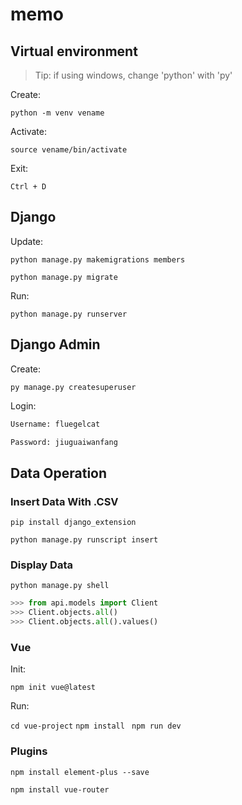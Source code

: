 # memo

## Virtual environment

> Tip: if using windows, change 'python' with 'py'

Create: 

`python -m venv vename`

Activate:

 `source vename/bin/activate`

Exit: 

`Ctrl + D`

## Django 

Update:

`python manage.py makemigrations members` 

`python manage.py migrate`

Run: 

`python manage.py runserver`

## Django Admin

Create: 

`py manage.py createsuperuser`

Login:

```bash
Username: fluegelcat

Password: jiuguaiwanfang
```

## Data Operation


### Insert Data With .CSV

`pip install django_extension`

`python manage.py runscript insert`

### Display Data

`python manage.py shell`

```python
>>> from api.models import Client
>>> Client.objects.all()
>>> Client.objects.all().values()
```

### Vue

Init: 

`npm init vue@latest`

Run:

`cd vue-project` `npm install` ` npm run dev`

### Plugins

`npm install element-plus --save`

`npm install vue-router`

